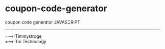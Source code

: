 # coupon-code-generator
coupon code generator JAVASCRIPT

<hr>
===> Timmystroge <br>
===> Tm Technology
